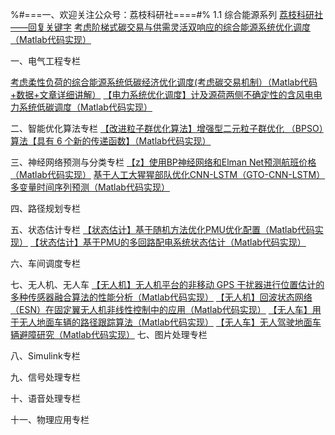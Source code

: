 



%#===一、欢迎关注公众号：荔枝科研社====#%
1.1 综合能源系列
[荔枝科研社——回复关键字](https://mp.weixin.qq.com/s/YL9W4oM1csrmDafiKj8bnQ)
[考虑阶梯式碳交易与供需灵活双响应的综合能源系统优化调度（Matlab代码实现）](https://ttaozhi.com/t/p.html?id=Pf8LZdyP2A)


一、电气工程专栏

[考虑柔性负荷的综合能源系统低碳经济优化调度(考虑碳交易机制）（Matlab代码+数据+文章详细讲解）](https://ttaozhi.com/t/p.html?id=UxS68fynB8)
[【电力系统优化调度】计及源荷两侧不确定性的含风电电力系统低碳调度（Matlab代码实现）](https://ttaozhi.com/t/p.html?id=uyFnsEsAG2)



二、智能优化算法专栏
[【改进粒子群优化算法】增强型二元粒子群优化 （BPSO）算法【具有 6 个新的传递函数】（Matlab代码实现）](https://ttaozhi.com/t/p.html?id=d6LDRghd1L)


三、神经网络预测与分类专栏
[【z】使用BP神经网络和Elman Net预测航班价格（Matlab代码实现）](https://ttaozhi.com/t/p.html?id=QvmEE7bcK1)
[基于人工大猩猩部队优化CNN-LSTM（GTO-CNN-LSTM）多变量时间序列预测（Matlab代码实现）](https://ttaozhi.com/t/p.html?id=uX5qbZEPYl)

四、路径规划专栏


五、状态估计专栏
[【状态估计】基于随机方法优化PMU优化配置（Matlab代码实现）](https://ttaozhi.com/t/p.html?id=nwiBInQCYw)
[【状态估计】基于PMU的多回路配电系统状态估计（Matlab代码实现）](https://ttaozhi.com/t/p.html?id=wswnNKVy3I)

六、车间调度专栏

七、无人机、无人车
[【无人机】无人机平台的非移动 GPS 干扰器进行位置估计的多种传感器融合算法的性能分析（Matlab代码实现）](https://ttaozhi.com/t/p.html?id=SyNqABCadX)
[【无人机】回波状态网络（ESN）在固定翼无人机非线性控制中的应用（Matlab代码实现）](https://ttaozhi.com/t/p.html?id=6OkdnA4R3f)
[【无人车】用于无人地面车辆的路径跟踪算法（Matlab代码实现）](https://ttaozhi.com/t/p.html?id=e4ikFiMCOX)
[【无人车】无人驾驶地面车辆避障研究（Matlab代码实现）](https://ttaozhi.com/t/p.html?id=c0NUvHdNeJ)
七、图片处理专栏


八、Simulink专栏


九、信号处理专栏


十、语音处理专栏


十一、物理应用专栏





